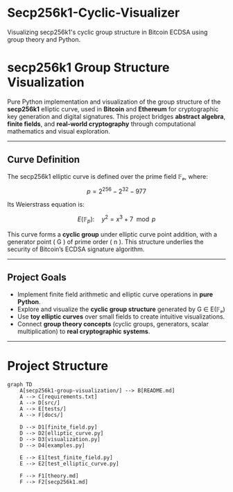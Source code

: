 # Secp256k1-Cyclic-Visualizer
Visualizing secp256k1's cyclic group structure in Bitcoin ECDSA using group theory and Python.
# secp256k1 Group Structure Visualization

Pure Python implementation and visualization of the group structure of the **secp256k1** elliptic curve, used in **Bitcoin** and **Ethereum** for cryptographic key generation and digital signatures. This project bridges **abstract algebra**, **finite fields**, and **real-world cryptography** through computational mathematics and visual exploration.

---

## Curve Definition

The secp256k1 elliptic curve is defined over the prime field 𝔽ₚ, where:

$$
p = 2^{256} - 2^{32} - 977
$$

Its Weierstrass equation is:

$$
E(\mathbb{F}_p):\quad y^2 = x^3 + 7 \mod p
$$

This curve forms a **cyclic group** under elliptic curve point addition, with a generator point \( G \) of prime order \( n \). This structure underlies the security of Bitcoin’s ECDSA signature algorithm.

---

## Project Goals

- Implement finite field arithmetic and elliptic curve operations in **pure Python**.
- Explore and visualize the **cyclic group structure** generated by G ∈ E(𝔽ₚ)
- Use **toy elliptic curves** over small fields to create intuitive visualizations.
- Connect **group theory concepts** (cyclic groups, generators, scalar multiplication) to **real cryptographic systems**.

---

# Project Structure
```mermaid
graph TD
    A[secp256k1-group-visualization/] --> B[README.md]
    A --> C[requirements.txt]
    A --> D[src/]
    A --> E[tests/]
    A --> F[docs/]
    
    D --> D1[finite_field.py]
    D --> D2[elliptic_curve.py]
    D --> D3[visualization.py]
    D --> D4[examples.py]
    
    E --> E1[test_finite_field.py]
    E --> E2[test_elliptic_curve.py]
    
    F --> F1[theory.md]
    F --> F2[secp256k1.md]
